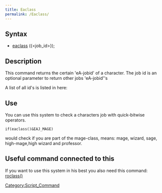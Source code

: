 ```yaml
---
title: Eaclass
permalink: /Eaclass/
---
```


Syntax
------

-   [eaclass](eaclass) ({<job_id>});

Description
-----------

This command returns the certain 'eA-jobid' of a character. The job id is an optional parameter to return other jobs 'eA-jobid''s

A list of all id's is listed in here:

Use
---

You can use this system to check a characters job with quick-bitwise operators.

    if(eaclass()&EAJ_MAGE)

would check if you are part of the mage-class, means: mage, wizard, sage, high-mage,high wizard and professor.

Useful command connected to this
--------------------------------

If you want to use this system in his best you also need this command: [roclass()](Roclass)

[Category:Script_Command](Category:Script_Command)